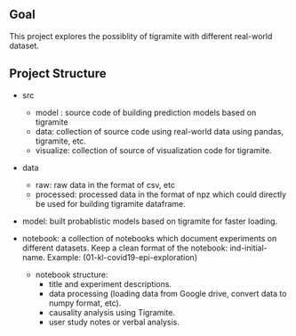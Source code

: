 ## Goal

This project explores the possiblity of tigramite with different real-world dataset.

## Project Structure

* src
  * model : source code of building prediction models based on tigramite
  * data: collection of source code using real-world data using pandas, tigramite, etc.
  * visualize: collection of source of visualization code for tigramite.

* data
  * raw: raw data in the format of csv, etc
  * processed: processed data in the format of npz which could directly be used for building tigramite dataframe.

* model: built probablistic models based on tigramite for faster loading.

* notebook: a collection of notebooks which document experiments on different datasets. Keep a clean format of the notebook: ind-initial-name. Example: (01-kl-covid19-epi-exploration)
  * notebook structure:
    * title and experiment descriptions.
    * data processing (loading data from Google drive, convert data to numpy format, etc).
    * causality analysis using Tigramite.
    * user study notes or verbal analysis.